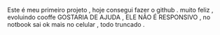 Este é  meu primeiro projeto ,
hoje  consegui fazer o github . muito feliz , evoluindo
cooffe 
GOSTARIA DE  AJUDA , ELE  NÃO É RESPONSIVO , no notbook  sai ok   mais  no  celular , todo truncado .
